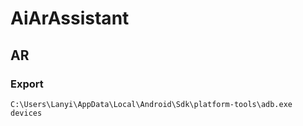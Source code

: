 # AiArAssistant

## AR 

### Export
```C:\Users\Lanyi\AppData\Local\Android\Sdk\platform-tools\adb.exe devices```
